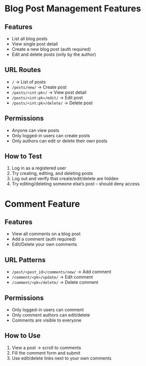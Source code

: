 # Blog Post Management Features

## Features
- List all blog posts
- View single post detail
- Create a new blog post (auth required)
- Edit and delete posts (only by the author)

## URL Routes
- `/` → List of posts
- `/posts/new/` → Create post
- `/posts/<int:pk>/` → View post detail
- `/posts/<int:pk>/edit/` → Edit post
- `/posts/<int:pk>/delete/` → Delete post

## Permissions
- Anyone can view posts
- Only logged-in users can create posts
- Only authors can edit or delete their own posts

## How to Test
1. Log in as a registered user
2. Try creating, editing, and deleting posts
3. Log out and verify that create/edit/delete are hidden
4. Try editing/deleting someone else’s post – should deny access

# Comment Feature

## Features
- View all comments on a blog post
- Add a comment (auth required)
- Edit/Delete your own comments

## URL Patterns
- `/post/<post_id>/comments/new/` → Add comment
- `/comment/<pk>/update/` → Edit comment
- `/comment/<pk>/delete/` → Delete comment

## Permissions
- Only logged-in users can comment
- Only comment authors can edit/delete
- Comments are visible to everyone

## How to Use
1. View a post → scroll to comments
2. Fill the comment form and submit
3. Use edit/delete links next to your own comments
